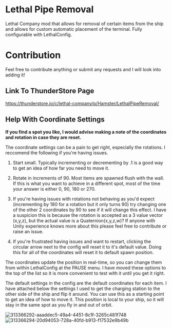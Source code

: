 ﻿# Lethal Pipe Removal

Lethal Company mod that allows for removal of certain items from the ship and allows for custom automatic placement of the terminal. Fully configurable with LethalConfig. 

# Contribution
Feel free to contribute anything or submit any requests and I will look into adding it!

## Link To ThunderStore Page

https://thunderstore.io/c/lethal-company/p/Hamster/LethalPipeRemoval/

## Help With Coordinate Settings

__If you find a spot you like, I would advise making a note of the coordinates and rotation in case they are reset.__

The coordinate settings can be a pain to get right, especially the rotations. I reccomend the following if you're having issues.

1. Start small. Typically incrementing or decrementing by .1 is a good way to get an idea of how far you need to move it.

2. Rotate in increments of 90. Most items are spawned flush with the wall. If this is what you want to achieve in a different spot, most of the time your answer is either 0, 90, 180 or 270.
 
3. If you're having issues with rotations not behaving as you'd expect (incrementing by 180 for a rotation but it only turns 90) try changing one of the other 2 coordinates by 90 to see if it will change this effect. I have a suspicion this is because the rotation is accepted as a 3 value vector (x,y,z), but the actual value is a Quaternion(x,y,z,w)? If anyone with Unity experience knows more about this please feel free to contribute or raise an issue.

5. If you're frustrated having issues and want to restart, clicking the circular arrow next to the config will reset it to it's default value. Doing this for all of the coordinates will reset it to default spawn position.


The coordinates update the position in real-time, so you can change them from within LethalConfig at the PAUSE menu. I have moved these options to the top of the list so it is more convenient to test with it until you get it right.

The default settings in the config are the default coordinates for each item. I have attached below the settings I used to get the charging station to the other side of the ship and flip it around. You can use this as a starting point to get an idea of how to move it. This position is local to your ship, so it will stay in the same spot as you fly in and out of orbit.


![313366292-aaaddec5-49a4-4451-8c1f-3265c481f748](https://github.com/d-rafferty/lethal-tube-removal/assets/90558421/0d0be701-d126-4722-bc33-2cb903291a00)
![313366294-20d94053-728a-40fd-b913-f17532e9b49b](https://github.com/d-rafferty/lethal-tube-removal/assets/90558421/35b31392-2acf-49e0-832e-129e100f9e56)
